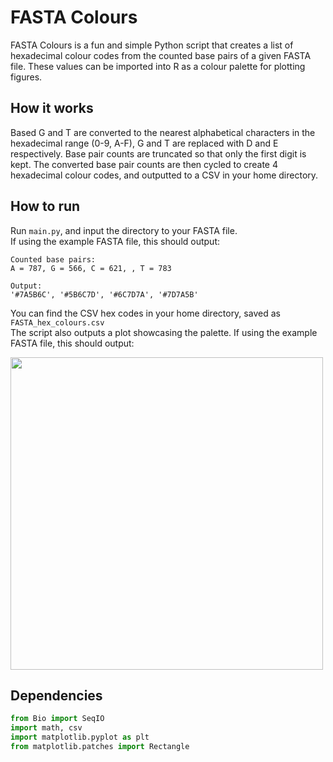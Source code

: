 # FASTA Colours
FASTA Colours is a fun and simple Python script that creates a list of hexadecimal colour codes from the counted base pairs of a given FASTA file. These values can be imported into R as a colour palette for plotting figures.  

## How it works  
Based G and T are converted to the nearest alphabetical characters in the hexadecimal range (0-9, A-F), G and T are replaced with D and E respectively. Base pair counts are truncated so that only the first digit is kept. The converted base pair counts are then cycled to create 4 hexadecimal colour codes, and outputted to a CSV in your home directory.

## How to run    
Run ```main.py```, and input the directory to your FASTA file.  
If using the example FASTA file, this should output:  
  
```
Counted base pairs:   
A = 787, G = 566, C = 621, , T = 783  

Output:  
'#7A5B6C', '#5B6C7D', '#6C7D7A', '#7D7A5B'  
```  
  
You can find the CSV hex codes in your home directory, saved as ```FASTA_hex_colours.csv```  
The script also outputs a plot showcasing the palette. If using the example FASTA file, this should output:  
  
<img align="center" src="https://raw.githubusercontent.com/alexpinch/FASTA-colours/main/example_data/example_palette.png" width=500/>  

## Dependencies  
```python
from Bio import SeqIO
import math, csv
import matplotlib.pyplot as plt
from matplotlib.patches import Rectangle
```  

